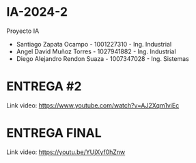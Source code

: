 # IA-2024-2
Proyecto IA
- Santiago Zapata Ocampo - 1001227310 - Ing. Industrial
- Angel David Muñoz Torres - 1027941882 - Ing. Industrial
- Diego Alejandro Rendon Suaza - 1007347028 - Ing. Sistemas


# ENTREGA #2 

Link video: https://www.youtube.com/watch?v=AJ2Xqm1viEc

# ENTREGA FINAL

Link video: https://youtu.be/YUjXyf0hZnw
